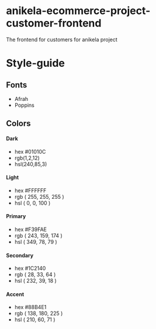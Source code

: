 # anikela-ecommerce-project-customer-frontend

The frontend for customers for anikela project

# Style-guide

## Fonts

- Afrah
- Poppins

## Colors

#### **Dark**

- hex #01010C
- rgb(1,2,12)
- hsl(240,85,3)

#### **Light**

- hex #FFFFFF
- rgb ( 255, 255, 255 )
- hsl ( 0, 0, 100 )

#### **Primary**

- hex #F39FAE
- rgb ( 243, 159, 174 )
- hsl ( 349, 78, 79 )

#### **Secondary**

- hex #1C2140
- rgb ( 28, 33, 64 )
- hsl ( 232, 39, 18 )

#### **Accent**

- hex #88B4E1
- rgb ( 138, 180, 225 )
- hsl ( 210, 60, 71 )

<br>
<br>
<br>
